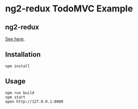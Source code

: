 # ng2-redux TodoMVC Example

## ng2-redux
[See here](https://github.com/angular-redux/ng2-redux).

## Installation

```
npm install
```

## Usage

```
npm run build
npm start
open http://127.0.0.1:8080
```
